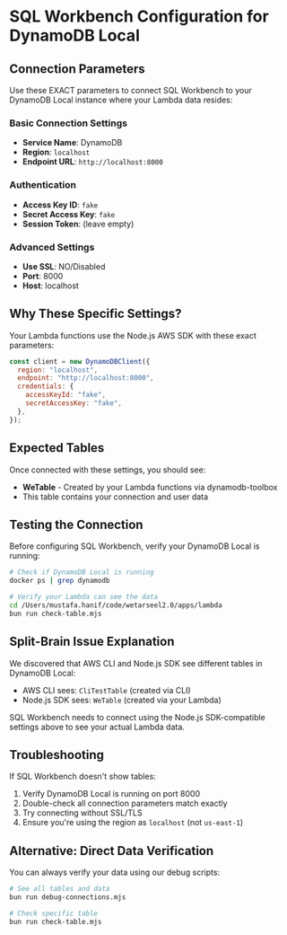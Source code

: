 # SQL Workbench Configuration for DynamoDB Local

## Connection Parameters

Use these EXACT parameters to connect SQL Workbench to your DynamoDB Local instance where your Lambda data resides:

### Basic Connection Settings

- **Service Name**: DynamoDB
- **Region**: `localhost`
- **Endpoint URL**: `http://localhost:8000`

### Authentication

- **Access Key ID**: `fake`
- **Secret Access Key**: `fake`
- **Session Token**: (leave empty)

### Advanced Settings

- **Use SSL**: NO/Disabled
- **Port**: 8000
- **Host**: localhost

## Why These Specific Settings?

Your Lambda functions use the Node.js AWS SDK with these exact parameters:

```javascript
const client = new DynamoDBClient({
  region: "localhost",
  endpoint: "http://localhost:8000",
  credentials: {
    accessKeyId: "fake",
    secretAccessKey: "fake",
  },
});
```

## Expected Tables

Once connected with these settings, you should see:

- **WeTable** - Created by your Lambda functions via dynamodb-toolbox
- This table contains your connection and user data

## Testing the Connection

Before configuring SQL Workbench, verify your DynamoDB Local is running:

```bash
# Check if DynamoDB Local is running
docker ps | grep dynamodb

# Verify your Lambda can see the data
cd /Users/mustafa.hanif/code/wetarseel2.0/apps/lambda
bun run check-table.mjs
```

## Split-Brain Issue Explanation

We discovered that AWS CLI and Node.js SDK see different tables in DynamoDB Local:

- AWS CLI sees: `CliTestTable` (created via CLI)
- Node.js SDK sees: `WeTable` (created via your Lambda)

SQL Workbench needs to connect using the Node.js SDK-compatible settings above to see your actual Lambda data.

## Troubleshooting

If SQL Workbench doesn't show tables:

1. Verify DynamoDB Local is running on port 8000
2. Double-check all connection parameters match exactly
3. Try connecting without SSL/TLS
4. Ensure you're using the region as `localhost` (not `us-east-1`)

## Alternative: Direct Data Verification

You can always verify your data using our debug scripts:

```bash
# See all tables and data
bun run debug-connections.mjs

# Check specific table
bun run check-table.mjs
```
